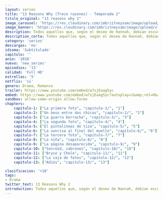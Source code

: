 ```yaml
---
layout: series
title: "13 Reasons Why (Trece razones) - Temporada 2"
titulo_original: "13 reasons why 2"
image_carousel: 'https://res.cloudinary.com/imbriitneysam/image/upload/v1546545021/reasons2-poster-min.jpg'
image_banner: 'https://res.cloudinary.com/imbriitneysam/image/upload/v1546545022/reason2-banner-min.jpg'
description: Todos aquellos que, según el deseo de Hannah, debían escuchar sus cintas, ya lo han hecho. Sin embargo, su relato, contado antes de llevar a cabo su suicidio, solo ha conseguido abrir heridas entre los implicados. Aún meses después de lo ocurrido, los personajes, Clay incluido, tendrán que enfrentarse a las consecuencias de las decisiones que tomaron y las acciones que llevaron a cabo en su momento. En mayor o menor grado, son conscientes de su implicación en el suicidio de Hannah y tendrán que lidiar con ello. Mientras, el instituto Liberty High se prepara para el juicio sobre el polémico caso después de que los padres de Hannah, Olivia y Andy Baker, hayan iniciado el proceso en busca de respuestas y justicia para su hija. Un proceso que se inicia justo en un momento en el que alguien está dispuesto a todo con tal de ocultar la verdad sobre la muerte de Hannah. Una serie de polaroids serán la clave para ayudar a Clay y sus compañeros a destapar un oscuro secreto y hacer lo posible por esconderlo.
description_corta: Todos aquellos que, según el deseo de Hannah, debían escuchar sus cintas, ya lo han hecho. Sin embargo, su relato, contado antes de llevar a cabo su suicidio, solo ha conseguido abrir heridas entre los implicados. Aún meses después de lo...
category: 'series'
descargas: 'no'
idioma: 'Subtitulado'
capitulo: ''
anio: '2018'
nuevo: 'new_series'
episodios: '13'
calidad: 'Full HD'
estrellas: '5'
netflix: 'si'
genero: Drama, Romance
trailer: https://www.youtube.com/embed/w7sjEaag5yc
embed: https://www.youtube.com/embed/w7sjEaag5yc?autoplay=1&amp;rel=0&amp;hd=1&border=0&wmode=opaque&enablejsapi=1&modestbranding=1&controls=1&showinfo=0
sandbox: allow-same-origin allow-forms 
chapters:
    capitulo-1: ["La primera foto", "capitulo-1/", "1"]
    capitulo-2: ["Un beso entre dos chicas", "capitulo-2/", "2"]
    capitulo-3: ["La guarra borracha", "capitulo-3/", "3"]
    capitulo-4: ["La segunda foto", "capitulo-4/", "4"]
    capitulo-5: ["El pintalíneas de tiza", "capitulo-5/", "5"]
    capitulo-6: ["La sonrisa al final del muelle", "capitulo-6/", "6"]
    capitulo-7: ["La tercera foto", "capitulo-7/", "7"]
    capitulo-8: ["La niña", "capitulo-8/", "8"]
    capitulo-9: ["La página desaparecida", "capitulo-9/", "9"]
    capitulo-10: ["Sonreíd, cabrones", "capitulo-10/", "10"]
    capitulo-11: ["Bryce y Chole", "capitulo-11/", "11"]
    capitulo-12: ["La caja de fotos", "capitulo-12/", "12"]
    capitulo-13: ["Adiós", "capitulo-13/", "13"]

clasificacion: '+10'
tags:
- Drama
twitter_text: 13 Reasons Why 2
introduction: Todos aquellos que, según el deseo de Hannah, debían escuchar sus cintas, ya lo han hecho. Sin embargo, su relato, contado antes de llevar a cabo su suicidio, solo ha conseguido abrir heridas entre los implicados. Aún meses después de lo
---
```












